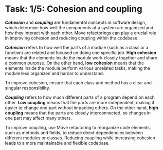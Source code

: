 # Task: 1/5: Cohesion and coupling

_**Cohesion**_ and _**coupling**_ are fundamental concepts in software design, which determine how well the components of a
system are organized and how they interact with each other. Move refactorings can play a crucial role in improving
cohesion and reducing coupling within the codebase.

**_Cohesion_** refers to how well the parts of a module (such as a class or a function) are related and focused on doing
one
specific job.
**High cohesion** means that the elements inside the module work closely together and share a common purpose.
On the other hand, **low cohesion** means that the elements inside the module perform various
unrelated tasks, making the module less organized and harder to understand.

To improve cohesion, ensure that each class and method has a clear and singular responsibility.

_**Coupling**_ refers to how much different parts of a program depend on each other.
**Low coupling** means that the parts are more independent, making it easier to change one part without
impacting others.
On the other hand, **high coupling** means that the parts are closely interconnected, so changes in one part may affect
many others.

To improve coupling, use Move refactoring to reorganize code elements, such as methods and fields, to reduce direct
dependencies between different modules or classes.
Reducing coupling while increasing cohesion leads to a more maintainable and flexible codebase.
